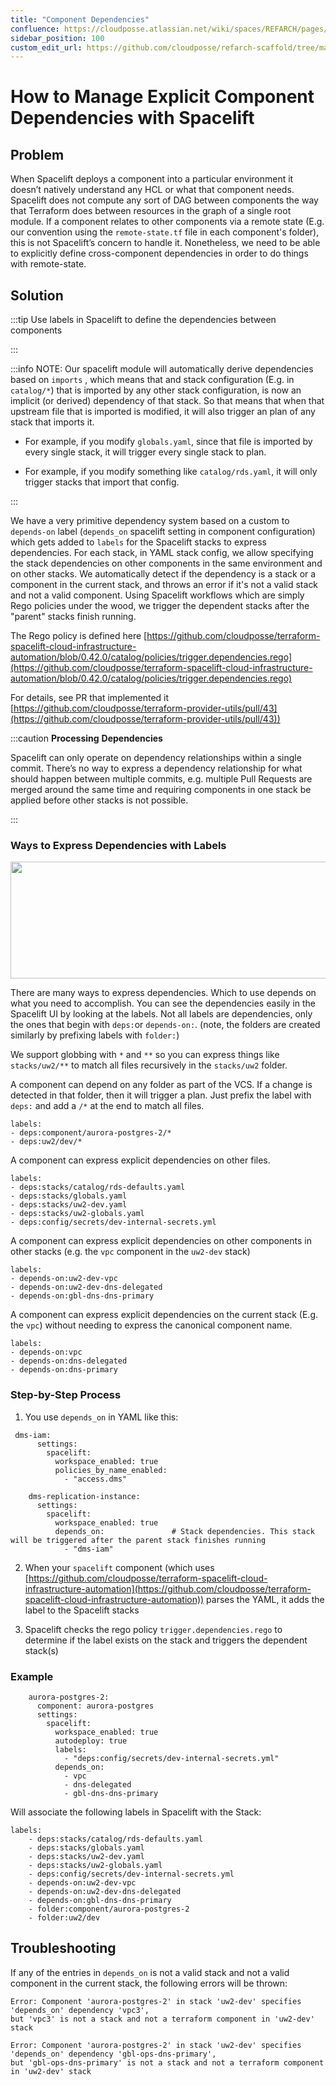 ```yaml
---
title: "Component Dependencies"
confluence: https://cloudposse.atlassian.net/wiki/spaces/REFARCH/pages/1191313474/How+to+Manage+Explicit+Component+Dependencies+with+Spacelift
sidebar_position: 100
custom_edit_url: https://github.com/cloudposse/refarch-scaffold/tree/main/docs/docs/how-to-guides/integrations/spacelift/how-to-manage-explicit-component-dependencies-with-spacelift.md
---
```


# How to Manage Explicit Component Dependencies with Spacelift

## Problem

When Spacelift deploys a component into a particular environment it doesn’t natively understand any HCL or what that component needs. Spacelift does not compute any sort of DAG between components the way that Terraform does between resources in the graph of a single root module. If a component relates to other components via a remote state (E.g. our convention using the `remote-state.tf` file in each component's folder), this is not Spacelift’s concern to handle it. Nonetheless, we need to be able to explicitly define cross-component dependencies in order to do things with remote-state.

## Solution

:::tip
Use labels in Spacelift to define the dependencies between components

:::

:::info
NOTE: Our spacelift module will automatically derive dependencies based on `imports` , which means that and stack configuration (E.g. in `catalog/*`) that is imported by any other stack configuration, is now an implicit (or derived) dependency of that stack. So that means that when that upstream file that is imported is modified, it will also trigger an plan of any stack that imports it.

- For example, if you modify `globals.yaml`, since that file is imported by every single stack, it will trigger every single stack to plan.

- For example, if you modify something like `catalog/rds.yaml`, it will only trigger stacks that import that config.

:::

We have a very primitive dependency system based on a custom to `depends-on` label (`depends_on` spacelift setting in component configuration)  which gets added to `labels` for the Spacelift stacks to express dependencies.  For each stack, in YAML stack config, we allow specifying the stack dependencies on other components in the same environment and on other stacks. We automatically detect if the dependency is a stack or a component in the current stack, and throws an error if it's not a valid stack and not a valid component.  Using Spacelift workflows which are simply Rego policies under the wood, we trigger the dependent stacks after the "parent" stacks finish running.

The Rego policy is defined here [https://github.com/cloudposse/terraform-spacelift-cloud-infrastructure-automation/blob/0.42.0/catalog/policies/trigger.dependencies.rego](https://github.com/cloudposse/terraform-spacelift-cloud-infrastructure-automation/blob/0.42.0/catalog/policies/trigger.dependencies.rego)

For details, see PR that implemented it [https://github.com/cloudposse/terraform-provider-utils/pull/43](https://github.com/cloudposse/terraform-provider-utils/pull/43))

:::caution
**Processing** **Dependencies**

Spacelift can only operate on dependency relationships within a single commit. There’s no way to express a dependency relationship for what should happen between multiple commits, e.g. multiple Pull Requests are merged around the same time and requiring components in one stack be applied before other stacks is not possible.

:::

### Ways to Express Dependencies with Labels

<img src="/assets/refarch/cleanshot-2021-11-01-at-23.13.11@2x-20211102-041453.png" height="187" width="742" /><br/>

There are many ways to express dependencies. Which to use depends on what you need to accomplish. You can see the dependencies easily in the Spacelift UI by looking at the labels. Not all labels are dependencies, only the ones that begin with `deps:`or `depends-on:`. (note, the folders are created similarly by prefixing labels with `folder:`)

We support globbing with `*` and `**` so you can express things like `stacks/uw2/**` to match all files recursively in the `stacks/uw2` folder.

A component can depend on any folder as part of the VCS. If a change is detected in that folder, then it will trigger a plan. Just prefix the label with `deps:` and add a `/*` at the end to match all files.

```
labels:
- deps:component/aurora-postgres-2/*
- deps:uw2/dev/*
```

A component can express explicit dependencies on other files.

```
labels:
- deps:stacks/catalog/rds-defaults.yaml
- deps:stacks/globals.yaml
- deps:stacks/uw2-dev.yaml
- deps:stacks/uw2-globals.yaml
- deps:config/secrets/dev-internal-secrets.yml

```

A component can express explicit dependencies on other components in other stacks (e.g. the `vpc` component in the `uw2-dev` stack)

```
labels:
- depends-on:uw2-dev-vpc
- depends-on:uw2-dev-dns-delegated
- depends-on:gbl-dns-dns-primary
```

A component can express explicit dependencies on the current stack (E.g. the `vpc`) without needing to express the canonical component name.

```
labels:
- depends-on:vpc
- depends-on:dns-delegated
- depends-on:dns-primary
```

### Step-by-Step Process

1.  You use `depends_on` in YAML like this:

```
 dms-iam:
      settings:
        spacelift:
          workspace_enabled: true
          policies_by_name_enabled:
            - "access.dms"

    dms-replication-instance:
      settings:
        spacelift:
          workspace_enabled: true
          depends_on:               # Stack dependencies. This stack will be triggered after the parent stack finishes running
            - "dms-iam"
```

2. When your `spacelift` component (which uses [https://github.com/cloudposse/terraform-spacelift-cloud-infrastructure-automation](https://github.com/cloudposse/terraform-spacelift-cloud-infrastructure-automation)) parses the YAML, it adds the label to the Spacelift stacks

3. Spacelift checks the rego policy `trigger.dependencies.rego` to determine if the label exists on the stack and triggers the dependent stack(s)

### Example

```
    aurora-postgres-2:
      component: aurora-postgres
      settings:
        spacelift:
          workspace_enabled: true
          autodeploy: true
          labels:
            - "deps:config/secrets/dev-internal-secrets.yml"
          depends_on:
            - vpc
            - dns-delegated
            - gbl-dns-dns-primary
```

Will associate the following labels in Spacelift with the Stack:

```
labels:
    - deps:stacks/catalog/rds-defaults.yaml
    - deps:stacks/globals.yaml
    - deps:stacks/uw2-dev.yaml
    - deps:stacks/uw2-globals.yaml
    - deps:config/secrets/dev-internal-secrets.yml
    - depends-on:uw2-dev-vpc
    - depends-on:uw2-dev-dns-delegated
    - depends-on:gbl-dns-dns-primary
    - folder:component/aurora-postgres-2
    - folder:uw2/dev
```

## Troubleshooting

If any of the entries in `depends_on` is not a valid stack and not a valid component in the current stack, the following errors will be thrown:

```
Error: Component 'aurora-postgres-2' in stack 'uw2-dev' specifies 'depends_on' dependency 'vpc3',
but 'vpc3' is not a stack and not a terraform component in 'uw2-dev' stack

Error: Component 'aurora-postgres-2' in stack 'uw2-dev' specifies 'depends_on' dependency 'gbl-ops-dns-primary',
but 'gbl-ops-dns-primary' is not a stack and not a terraform component in 'uw2-dev' stack
```


